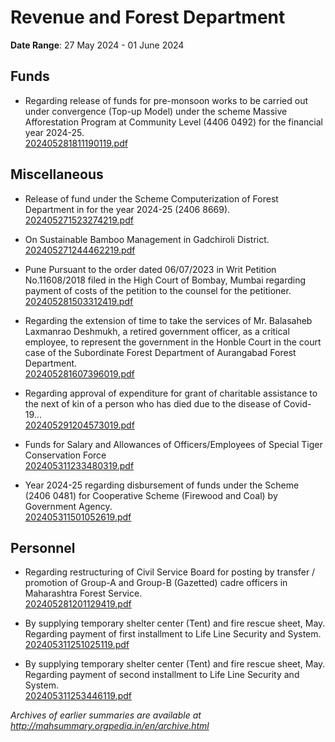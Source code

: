 # Revenue and Forest Department

**Date Range**: 27 May 2024 - 01 June 2024


## Funds
- Regarding release of funds for pre-monsoon works to be carried out under convergence (Top-up Model) under the scheme Massive Afforestation Program at Community Level (4406 0492) for the financial year 2024-25.\
  [202405281811190119.pdf](https://gr.maharashtra.gov.in/Site/Upload/Government%20Resolutions/English/202405281811190119.pdf)

## Miscellaneous
- Release of fund under the Scheme Computerization of Forest Department in for the year 2024-25 (2406 8669).\
  [202405271523274219.pdf](https://gr.maharashtra.gov.in/Site/Upload/Government%20Resolutions/English/202405271523274219.pdf)

- On Sustainable Bamboo Management in Gadchiroli District.\
  [202405271244462219.pdf](https://gr.maharashtra.gov.in/Site/Upload/Government%20Resolutions/English/202405271244462219.pdf)

- Pune Pursuant to the order dated 06/07/2023 in Writ Petition No.11608/2018 filed in the High Court of Bombay, Mumbai regarding payment of costs of the petition to the counsel for the petitioner.\
  [202405281503312419.pdf](https://gr.maharashtra.gov.in/Site/Upload/Government%20Resolutions/English/202405281503312419.pdf)

- Regarding the extension of time to take the services of Mr. Balasaheb Laxmanrao Deshmukh, a retired government officer, as a critical employee, to represent the government in the Honble Court in the court case of the Subordinate Forest Department of Aurangabad Forest Department.\
  [202405281607396019.pdf](https://gr.maharashtra.gov.in/Site/Upload/Government%20Resolutions/English/202405281607396019.pdf)

- Regarding approval of expenditure for grant of charitable assistance to the next of kin of a person who has died due to the disease of Covid-19...\
  [202405291204573019.pdf](https://gr.maharashtra.gov.in/Site/Upload/Government%20Resolutions/English/202405291204573019.pdf)

- Funds for Salary and Allowances of Officers/Employees of Special Tiger Conservation Force\
  [202405311233480319.pdf](https://gr.maharashtra.gov.in/Site/Upload/Government%20Resolutions/English/202405311233480319.pdf)

- Year 2024-25 regarding disbursement of funds under the Scheme (2406 0481) for Cooperative Scheme (Firewood and Coal) by Government Agency.\
  [202405311501052619.pdf](https://gr.maharashtra.gov.in/Site/Upload/Government%20Resolutions/English/202405311501052619.pdf)

## Personnel
- Regarding restructuring of Civil Service Board for posting by transfer / promotion of Group-A and Group-B (Gazetted) cadre officers in Maharashtra Forest Service.\
  [202405281201129419.pdf](https://gr.maharashtra.gov.in/Site/Upload/Government%20Resolutions/English/202405281201129419.pdf)

- By supplying temporary shelter center (Tent) and fire rescue sheet, May. Regarding payment of first installment to Life Line Security and System.\
  [202405311251025119.pdf](https://gr.maharashtra.gov.in/Site/Upload/Government%20Resolutions/English/202405311251025119.pdf)

- By supplying temporary shelter center (Tent) and fire rescue sheet, May. Regarding payment of second installment to Life Line Security and System.\
  [202405311253446119.pdf](https://gr.maharashtra.gov.in/Site/Upload/Government%20Resolutions/English/202405311253446119.pdf)


*Archives of earlier summaries are available at http://mahsummary.orgpedia.in/en/archive.html*